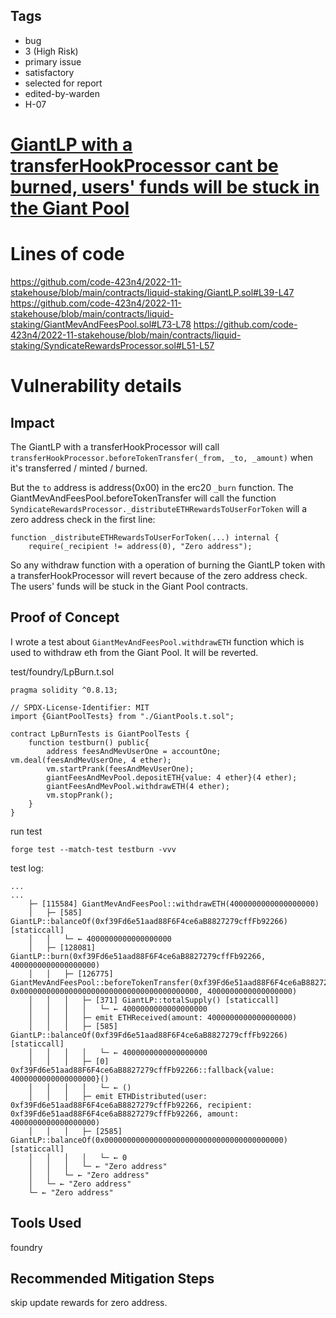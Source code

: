 ## Tags

- bug
- 3 (High Risk)
- primary issue
- satisfactory
- selected for report
- edited-by-warden
- H-07

# [GiantLP with a transferHookProcessor cant be burned, users' funds will be stuck in the Giant Pool](https://github.com/code-423n4/2022-11-stakehouse-findings/issues/116) 

# Lines of code

https://github.com/code-423n4/2022-11-stakehouse/blob/main/contracts/liquid-staking/GiantLP.sol#L39-L47
https://github.com/code-423n4/2022-11-stakehouse/blob/main/contracts/liquid-staking/GiantMevAndFeesPool.sol#L73-L78
https://github.com/code-423n4/2022-11-stakehouse/blob/main/contracts/liquid-staking/SyndicateRewardsProcessor.sol#L51-L57


# Vulnerability details

## Impact
The GiantLP with a transferHookProcessor will call `transferHookProcessor.beforeTokenTransfer(_from, _to, _amount)` when it's transferred / minted / burned. 

But the `to` address is address(0x00) in the erc20 `_burn` function. The GiantMevAndFeesPool.beforeTokenTransfer will call the function `SyndicateRewardsProcessor._distributeETHRewardsToUserForToken` will a zero address check in the first line:
```
function _distributeETHRewardsToUserForToken(...) internal {
    require(_recipient != address(0), "Zero address");
```

So any withdraw function with a operation of burning the GiantLP token with a transferHookProcessor will revert because of the zero address check. The users' funds will be stuck in the Giant Pool contracts.

## Proof of Concept
I wrote a test about `GiantMevAndFeesPool.withdrawETH` function which is used to withdraw eth from the Giant Pool. It will be reverted.

test/foundry/LpBurn.t.sol
```
pragma solidity ^0.8.13;

// SPDX-License-Identifier: MIT
import {GiantPoolTests} from "./GiantPools.t.sol";

contract LpBurnTests is GiantPoolTests {
    function testburn() public{
        address feesAndMevUserOne = accountOne; vm.deal(feesAndMevUserOne, 4 ether);
        vm.startPrank(feesAndMevUserOne);
        giantFeesAndMevPool.depositETH{value: 4 ether}(4 ether);
        giantFeesAndMevPool.withdrawETH(4 ether);
        vm.stopPrank();
    }
}
```

run test
```
forge test --match-test testburn -vvv
```

test log:
```
...
...
    ├─ [115584] GiantMevAndFeesPool::withdrawETH(4000000000000000000) 
    │   ├─ [585] GiantLP::balanceOf(0xf39Fd6e51aad88F6F4ce6aB8827279cffFb92266) [staticcall]
    │   │   └─ ← 4000000000000000000
    │   ├─ [128081] GiantLP::burn(0xf39Fd6e51aad88F6F4ce6aB8827279cffFb92266, 4000000000000000000) 
    │   │   ├─ [126775] GiantMevAndFeesPool::beforeTokenTransfer(0xf39Fd6e51aad88F6F4ce6aB8827279cffFb92266, 0x0000000000000000000000000000000000000000, 4000000000000000000) 
    │   │   │   ├─ [371] GiantLP::totalSupply() [staticcall]
    │   │   │   │   └─ ← 4000000000000000000
    │   │   │   ├─ emit ETHReceived(amount: 4000000000000000000)
    │   │   │   ├─ [585] GiantLP::balanceOf(0xf39Fd6e51aad88F6F4ce6aB8827279cffFb92266) [staticcall]
    │   │   │   │   └─ ← 4000000000000000000
    │   │   │   ├─ [0] 0xf39Fd6e51aad88F6F4ce6aB8827279cffFb92266::fallback{value: 4000000000000000000}() 
    │   │   │   │   └─ ← ()
    │   │   │   ├─ emit ETHDistributed(user: 0xf39Fd6e51aad88F6F4ce6aB8827279cffFb92266, recipient: 0xf39Fd6e51aad88F6F4ce6aB8827279cffFb92266, amount: 4000000000000000000)
    │   │   │   ├─ [2585] GiantLP::balanceOf(0x0000000000000000000000000000000000000000) [staticcall]
    │   │   │   │   └─ ← 0
    │   │   │   └─ ← "Zero address"
    │   │   └─ ← "Zero address"
    │   └─ ← "Zero address"
    └─ ← "Zero address"
```

## Tools Used
foundry

## Recommended Mitigation Steps
skip update rewards for zero address.